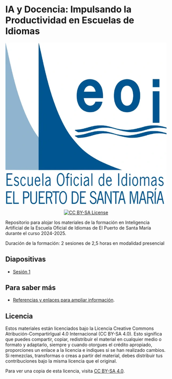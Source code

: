 # IA y Docencia: Impulsando la Productividad en Escuelas de Idiomas

<p align="center">
  <img src="assets/logoeoi_svg_azul.webp" alt="Cover EOI El Puerto de Santa María">
</p>

<p align="center">
  <a href="LICENSE">
      <img src="https://img.shields.io/badge/License-CC%20BY--SA%204.0-lightgrey.svg?longCache=true" alt="CC BY-SA License">
    </a>
</p>

Repositorio para alojar los materiales de la formación en Inteligencia Artificial de la Escuela Oficial de Idiomas de El Puerto de Santa María durante el curso 2024-2025.

Duración de la formación: 2 sesiones de 2,5 horas en modalidad presencial

## Diapositivas

- [Sesión 1](diapositivas/sesion1.html)

## Para saber más

- [Referencias y enlaces para ampliar información](recursos/parasabermas).


## Licencia

Estos materiales están licenciados bajo la Licencia Creative Commons Atribución-CompartirIgual 4.0 Internacional (CC BY-SA 4.0). Esto significa que puedes compartir, copiar, redistribuir el material en cualquier medio o formato y adaptarlo, siempre y cuando otorgues el crédito apropiado, proporciones un enlace a la licencia e indiques si se han realizado cambios. Si remezclas, transformas o creas a partir del material, debes distribuir tus contribuciones bajo la misma licencia que el original.

Para ver una copia de esta licencia, visita [CC BY-SA 4.0](https://creativecommons.org/licenses/by-sa/4.0/).

